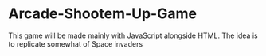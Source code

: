 # Arcade-Shootem-Up-Game

This game will be made mainly with JavaScript alongside HTML. The idea is to replicate somewhat of Space invaders
